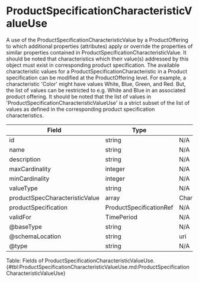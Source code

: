 <!--
    ATTENTION: This file was generated via gradle!
               Do NOT manually edit this file! Any such changes will be overwritten!
-->

# ProductSpecificationCharacteristicValueUse

A use of the ProductSpecificationCharacteristicValue by a ProductOffering to which additional properties (attributes) apply or override the properties of similar properties contained in ProductSpecificationCharacteristicValue.
It should be noted that characteristics which their value(s) addressed by this object must exist in corresponding product specification.
The available characteristic values for a ProductSpecificationCharacteristic in a Product specification can be modified at the ProductOffering level.
For example, a characteristic 'Color' might have values White, Blue, Green, and Red.
But, the list of values can be restricted to e.g.
White and Blue in an associated product offering.
It should be noted that the list of values in 'ProductSpecificationCharacteristicValueUse' is a strict subset of the list of values as defined in the corresponding product specification characteristics.

| Field | Type | Format | Required |
|-------|---|--------|---|
| id | string | N/A | No |
| name | string | N/A | No |
| description | string | N/A | No |
| maxCardinality | integer | N/A | No |
| minCardinality | integer | N/A | No |
| valueType | string | N/A | No |
| productSpecCharacteristicValue | array | CharacteristicValueSpecification | No |
| productSpecification | ProductSpecificationRef | N/A | No |
| validFor | TimePeriod | N/A | No |
| \@baseType | string | N/A | No |
| \@schemaLocation | string | uri | No |
| \@type | string | N/A | No |

Table: Fields of ProductSpecificationCharacteristicValueUse. {#tbl:ProductSpecificationCharacteristicValueUse.md:ProductSpecificationCharacteristicValueUse}
